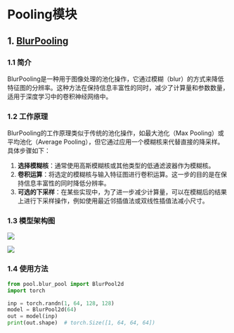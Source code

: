 # Pooling模块
## 1. [BlurPooling](https://arxiv.org/pdf/1904.11486.pdf)
### 1.1 简介
BlurPooling是一种用于图像处理的池化操作，它通过模糊（blur）的方式来降低特征图的分辨率。这种方法在保持信息丰富性的同时，减少了计算量和参数数量，适用于深度学习中的卷积神经网络中。
### 1.2 工作原理
BlurPooling的工作原理类似于传统的池化操作，如最大池化（Max Pooling）或平均池化（Average Pooling），但它通过应用一个模糊核来代替直接的降采样。具体步骤如下：
1. **选择模糊核**：通常使用高斯模糊核或其他类型的低通滤波器作为模糊核。
2. **卷积运算**：将选定的模糊核与输入特征图进行卷积运算。这一步的目的是在保持信息丰富性的同时降低分辨率。
3. **可选的下采样**：在某些实现中，为了进一步减少计算量，可以在模糊后的结果上进行下采样操作，例如使用最近邻插值法或双线性插值法减小尺寸。
### 1.3 模型架构图
![](https://pic1.imgdb.cn/item/681c773b58cb8da5c8e58bcf.png)

![](https://pic1.imgdb.cn/item/681c772558cb8da5c8e58bba.png)
### 1.4 使用方法
```python
from pool.blur_pool import BlurPool2d
import torch

inp = torch.randn(1, 64, 128, 128)
model = BlurPool2d(64)
out = model(inp)
print(out.shape)  # torch.Size([1, 64, 64, 64])
```